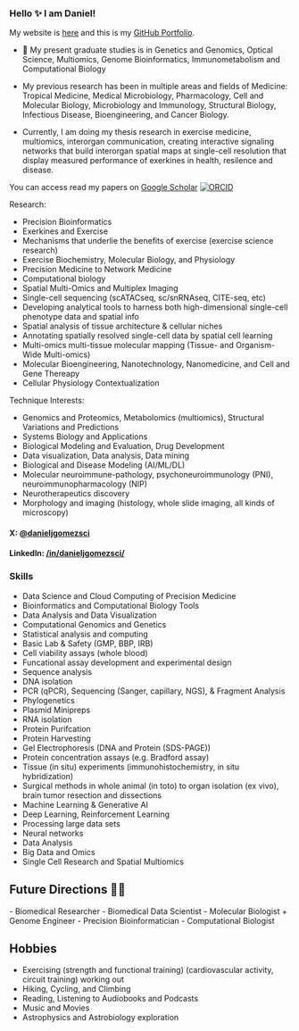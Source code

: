 ### Hello ✨ I am Daniel!

My website is <a href="https://www.danieljgomez.org"> here</a> and this is my <a href="https://gomezdj.github.io">GitHub Portfolio</a>.

- 🔭 My present graduate studies is in Genetics and Genomics, Optical Science, Multiomics, Genome Bioinformatics, Immunometabolism and Computational Biology

- My previous research has been in multiple areas and fields of Medicine: Tropical Medicine, Medical Microbiology, Pharmacology, Cell and Molecular Biology, Microbiology and Immunology, Structural Biology, Infectious Disease, Bioengineering, and Cancer Biology.

- Currently, I am doing my thesis research in exercise medicine, multiomics, interorgan communication, creating interactive signaling networks that build interorgan spatial maps at single-cell resolution that display measured performance of exerkines in health, resilence and disease.

You can access read my papers on [Google Scholar](https://scholar.google.com/citations?user=BcI2h_IAAAAJ&hl=en) [![ORCID](https://img.shields.io/static/v1?label=ORCID&message=0000-0002-8739-5062&color=green&style=flat-square&logo=orcid)]([https://orcid.org/0000-0002-8739-5062](https://orcid.org/0000-0002-5443-1813))

Research:
- Precision Bioinformatics
- Exerkines and Exercise
- Mechanisms that underlie the benefits of exercise (exercise science research)
- Exercise Biochemistry, Molecular Biology, and Physiology
- Precision Medicine to Network Medicine
- Computational biology 
- Spatial Multi-Omics and Multiplex Imaging
- Single-cell sequencing (scATACseq, sc/snRNAseq, CITE-seq, etc)
- Developing analytical tools to harness both high-dimensional single-cell phenotype data and spatial info
- Spatial analysis of tissue architecture & cellular niches
- Annotating spatially resolved single-cell data by spatial cell learning
- Multi-omics multi-tissue molecular mapping (Tissue- and Organism-Wide Multi-omics)
- Molecular Bioengineering, Nanotechnology, Nanomedicine, and Cell and Gene Thereapy
- Cellular Physiology Contextualization 

Technique Interests:
- Genomics and Proteomics, Metabolomics (multiomics), Structural Variations and Predictions
- Systems Biology and Applications 
- Biological Modeling and Evaluation, Drug Development
- Data visualization, Data analysis, Data mining
- Biological and Disease Modeling (AI/ML/DL)
- Molecular neuroimmune-pathology, psychoneuroimmunology (PNI), neuroimmunopharmacology (NIP)
- Neurotherapeutics discovery
- Morphology and imaging (histology, whole slide imaging, all kinds of microscopy)



#### X: [@danieljgomezsci](https://x.com/danieljgomezsci) 
#### LinkedIn: [/in/danieljgomezsci/](https://www.linkedin.com/in/danieljgomezsci) 

### Skills
- Data Science and Cloud Computing of Precision Medicine
- Bioinformatics and Computational Biology Tools
- Data Analysis and Data Visualization
- Computational Genomics and Genetics 
- Statistical analysis and computing
- Basic Lab & Safety (GMP, BBP, IRB)
- Cell viability assays (whole blood)
- Funcational assay development and experimental design
- Sequence analysis
- DNA isolation
- PCR (qPCR), Sequencing (Sanger, capillary, NGS), & Fragment Analysis
- Phylogenetics
- Plasmid Minipreps
- RNA isolation
- Protein Purifcation
- Protein Harvesting
- Gel Electrophoresis (DNA and Protein (SDS-PAGE))
- Protein concentration assays (e.g. Bradford assay)
- Tissue (in situ) experiments (immunohistochemistry, in situ hybridization)
- Surgical methods in whole animal (in toto) to organ isolation (ex vivo), brain tumor resection and dissections
- Machine Learning & Generative AI
- Deep Learning, Reinforcement Learning
- Processing large data sets
- Neural networks
- Data Analysis 
- Big Data and Omics
- Single Cell Research and Spatial Multiomics

<h2>Future Directions &#x1F468;&#x200D;&#x1F4BB;</h2>
- Biomedical Researcher
- Biomedical Data Scientist
- Molecular Biologist + Genome Engineer 
- Precision Bioinformatician 
- Computational Biologist

## Hobbies
- Exercising (strength and functional training) (cardiovascular activity, circuit training) working out
- Hiking, Cycling, and Climbing
- Reading, Listening to Audiobooks and Podcasts
- Music and Movies
- Astrophysics and Astrobiology exploration
	
</html>

